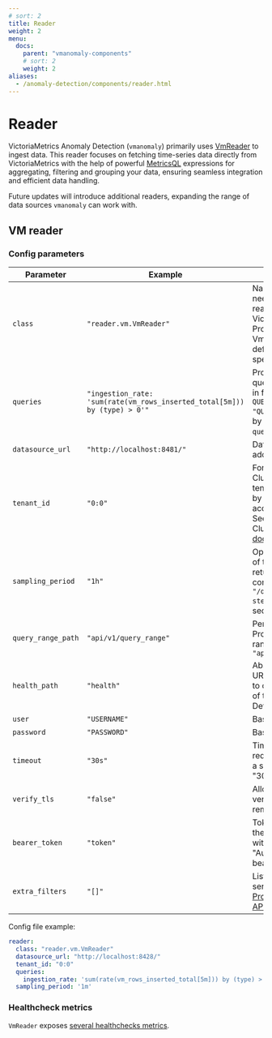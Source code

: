 ```yaml
---
# sort: 2
title: Reader
weight: 2
menu:
  docs:
    parent: "vmanomaly-components"
    # sort: 2
    weight: 2
aliases:
  - /anomaly-detection/components/reader.html
---
```


# Reader

<!--
There are 4 sources available to read data into VM Anomaly Detection from: VictoriaMetrics, (ND)JSON file, QueryRange, or CSV file. Depending on the data source, different parameters should be specified in the config file in the `reader` section.
-->

VictoriaMetrics Anomaly Detection (`vmanomaly`) primarily uses [VmReader](#vm-reader) to ingest data. This reader focuses on fetching time-series data directly from VictoriaMetrics with the help of powerful [MetricsQL](https://docs.victoriametrics.com/MetricsQL.html) expressions for aggregating, filtering and grouping your data, ensuring seamless integration and efficient data handling. 

Future updates will introduce additional readers, expanding the range of data sources `vmanomaly` can work with.


## VM reader

### Config parameters

<table>
    <thead>
        <tr>
            <th>Parameter</th>
            <th>Example</th>
            <th>Description</th>  
        </tr>
    </thead>
    <tbody>
        <tr>
            <td><code>class</code></td>
            <td><code>"reader.vm.VmReader"</code></td>
            <td>Name of the class needed to enable reading from VictoriaMetrics or Prometheus. VmReader is the default option, if not specified.</td>
        </tr>
        <tr>
            <td><code>queries</code></td>
            <td><code>"ingestion_rate: 'sum(rate(vm_rows_inserted_total[5m])) by (type) > 0'"</code></td>
            <td>PromQL/MetricsQL query to select data in format: <code>QUERY_ALIAS: "QUERY"</code>. As accepted by <code>"/query_range?query=%s"</code>.</td>
        </tr>
        <tr>
            <td><code>datasource_url</code></td>
            <td><code>"http://localhost:8481/"</code></td>
            <td>Datasource URL address</td>
        </tr>
        <tr>
            <td><code>tenant_id</code></td>
            <td><code>"0:0"</code></td>
            <td>For VictoriaMetrics Cluster version only, tenants are identified by accountID or accountID:projectID. See VictoriaMetrics Cluster <a href="https://docs.victoriametrics.com/Cluster-VictoriaMetrics.html#multitenancy">multitenancy docs</a></td>
        </tr>
        <tr>
            <td><code>sampling_period</code></td>
            <td><code>"1h"</code></td>
            <td>Optional. Frequency of the points returned. Will be converted to <code>"/query_range?step=%s"</code> param (in seconds).</td>
        </tr>
        <tr>
            <td><code>query_range_path</code></td>
            <td><code>"api/v1/query_range"</code></td>
            <td>Performs PromQL/MetricsQL range query. Default <code>"api/v1/query_range"</code></td>
        </tr>
        <tr>
            <td><code>health_path</code></td>
            <td><code>"health"</code></td>
            <td>Absolute or relative URL address where to check availability of the datasource. Default is <code>"health"</code>.</td>
        </tr>
        <tr>
            <td><code>user</code></td>
            <td><code>"USERNAME"</code></td>
            <td>BasicAuth username</td>
        </tr>
        <tr>
            <td><code>password</code></td>
            <td><code>"PASSWORD"</code></td>
            <td>BasicAuth password</td>
        </tr>
        <tr>
            <td><code>timeout</code></td>
            <td><code>"30s"</code></td>
            <td>Timeout for the requests, passed as a string. Defaults to "30s"</td>
        </tr>
        <tr>
            <td><code>verify_tls</code></td>
            <td><code>"false"</code></td>
            <td>Allows disabling TLS verification of the remote certificate.</td>
        </tr>
        <tr>
            <td><code>bearer_token</code></td>
            <td><code>"token"</code></td>
            <td>Token is passed in the standard format with header: "Authorization: bearer {token}"</td>
        </tr>
        <tr>
            <td><code>extra_filters</code></td>
            <td><code>"[]"</code></td>
            <td>List of strings with series selector. See: <a href="https://docs.victoriametrics.com/#prometheus-querying-api-enhancements">Prometheus querying API enhancements</a></td>
        </tr>
    </tbody>
</table>

Config file example:

```yaml
reader:
  class: "reader.vm.VmReader"
  datasource_url: "http://localhost:8428/"
  tenant_id: "0:0"
  queries:
    ingestion_rate: 'sum(rate(vm_rows_inserted_total[5m])) by (type) > 0'
  sampling_period: '1m'
```

### Healthcheck metrics

`VmReader` exposes [several healthchecks metrics](./monitoring.html#reader-behaviour-metrics).

<!--

# TODO: uncomment and maintain after multimodel config refactor, 2nd priority

## NDJSON reader
Accepts data in the same format as <code>/export</code>. 

File content example:
```
{"metric":{"__name__":"metric1","job":"vm"},"values":[745487.56,96334.13,277822.84,159596.94],"timestamps":[1640908800000,1640908802000,1640908803000,1640908804000]}
{"metric":{"__name__":"metric2","job":"vm"},"values":[217822.84,159596.94,745487.56,96334.13],"timestamps":[1640908800000,1640908802000,1640908803000,1640908804000]}

```
### Config parameters
<table>
    <thead>
        <tr>
            <th>Parameter</th>
            <th>Example</th>
            <th>Description</th>  
        </tr>
    </thead>
    <tbody>
        <tr>
            <td><code>class</code></td>
            <td><code>"reader.ndjson.NdjsonReader"</code></td>
            <td>Name of the class needed to enable reading from JSON line format file.</td>
        </tr>
        <tr>
            <td><code>path</code></td>
            <td><code>"tests/reader/export.ndjson"</code></td>
            <td>Path to file in JSON line format</td>
        </tr>
    </tbody>
</table>

Config file example:
```yaml
reader:
  class: "reader.ndjson.NdjsonReader"
  path: "tests/reader/export.ndjson"
```


## QueryRange
This datasource is VictoriaMetrics handler for [Prometheus querying API](https://prometheus.io/docs/prometheus/latest/querying/api/).

[Range query](https://docs.victoriametrics.com/keyConcepts.html#range-query) executes the query expression at the given time range with the given step.

### Config parameters
<table>
    <thead>
        <tr>
            <th>Parameter</th>
            <th>Example</th>
            <th>Description</th>  
        </tr>
    </thead>
    <tbody>
        <tr>
            <td><code>class</code></td>
            <td><code>"reader.query_range.QueryRangeReader"</code></td>
            <td>Name of the class enabling Query Range reader.</td>
        </tr>
        <tr>
            <td><code>path</code></td>
            <td><code>"http://localhost:8428/api/v1/query_range?query=sum(rate(vm_rows_inserted_total[30])) by (type)"</code></td>
            <td>URL with query</td>
        </tr>
    </tbody>
</table>

Config file example:
```yaml
reader:
  class: "reader.query_range.QueryRangeReader"
  path: "http://localhost:8428/api/v1/query_range?query=sum(rate(vm_rows_inserted_total[30])) by (type)"
```


## CSV reader
### Data format
File should be in `.csv` format and must contain 2 columns with the names: `timestamp` and `y` - metric's datetimes and values accordinally. Order of the columns doesn't matter.

* `timestamp` can be represented eather in explicit datetime format like `2021-04-21 05:18:19` or in UNIX time in seconds like `1618982299`.

* `y` should be a numeric value. 


File content example:
```
timestamp,y
2020-07-12 23:09:05,61.0
2020-07-13 23:09:05,63.0
2020-07-14 23:09:05,63.0
2020-07-15 23:09:05,66.0
2020-07-20 23:09:05,68.0
2020-07-21 23:09:05,69.0
2020-07-22 23:09:05,69.0
```

### Config parameters
<table>
    <thead>
        <tr>
            <th>Parameter</th>
            <th>Type</th>
            <th>Example</th>
            <th>Description</th>  
        </tr>
    </thead>
    <tbody>
        <tr>
            <td><code>class</code></td>
            <td>str</td>
            <td><code>"reader.csv.CsvReader"</code></td>
            <td>Name of the class enabling CSV reader</td>
        </tr>
        <tr>
            <td><code>path</code></td>
            <td>str</td>
            <td><code>"data/v1/jumpsup.csv"</code></td>
            <td>.csv file location (local path). <b>The file existence is checked during config validation</b></td>
        </tr>
        <tr>
            <td><code>metric_name</code></td>
            <td>str</td>
            <td><code>"value"</code></td>
            <td>Optional. Alias for metric. If not specified, filename without extension will be used. In this example, `jumpsup`.</td>
        </tr>
    </tbody>
</table>
Config file example:

```yaml
reader:
  class: "reader.csv.CsvReader"
  path: "data/v1/jumpsup.csv"
  metric_name: "value"
```
-->